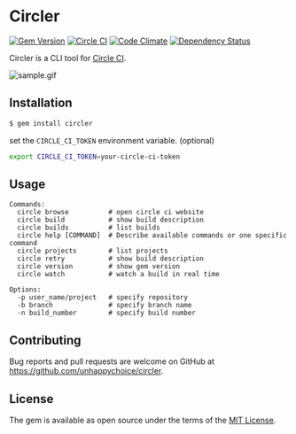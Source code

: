 # Circler

[![Gem Version](https://badge.fury.io/rb/circler.svg)](https://badge.fury.io/rb/circler)
[![Circle CI](https://circleci.com/gh/unhappychoice/Circler.svg?style=shield)](https://circleci.com/gh/unhappychoice/Circler)
[![Code Climate](https://codeclimate.com/github/unhappychoice/Circler/badges/gpa.svg)](https://codeclimate.com/github/unhappychoice/Circler)
[![Dependency Status](https://gemnasium.com/badges/github.com/unhappychoice/Circler.svg)](https://gemnasium.com/github.com/unhappychoice/Circler)

Circler is a CLI tool for [Circle CI](https://circleci.com).

![sample.gif](https://github.com/unhappychoice/circler/raw/master/movie/rec.gif)

## Installation

```sh
$ gem install circler
```

set the `CIRCLE_CI_TOKEN` environment variable. (optional)

```sh
export CIRCLE_CI_TOKEN=your-circle-ci-token
```

## Usage
```
Commands:
  circle browse          # open circle ci website
  circle build           # show build description
  circle builds          # list builds
  circle help [COMMAND]  # Describe available commands or one specific command
  circle projects        # list projects
  circle retry           # show build description
  circle version         # show gem version
  circle watch           # watch a build in real time

Options:
  -p user_name/project   # specify repository
  -b branch              # specify branch name
  -n build_number        # specify build number
```

## Contributing

Bug reports and pull requests are welcome on GitHub at https://github.com/unhappychoice/circler.

## License

The gem is available as open source under the terms of the [MIT License](http://opensource.org/licenses/MIT).
